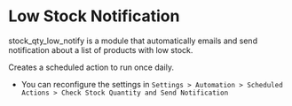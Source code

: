 # Low Stock Notification

stock_qty_low_notify is a module that automatically emails and send notification about a list of products with low stock. 

Creates a scheduled action to run once daily. 
- You can reconfigure the settings in ```Settings > Automation > Scheduled Actions > Check Stock Quantity and Send Notification```
